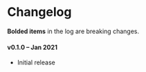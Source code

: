 # Changelog

**Bolded items** in the log are breaking changes.

#### v0.1.0 – Jan 2021

* Initial release 
